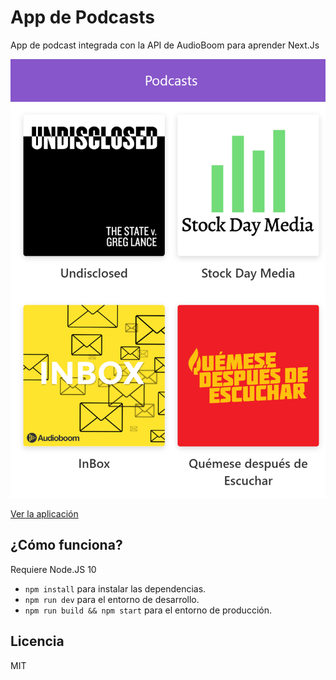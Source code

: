 # App de Podcasts

App de podcast integrada con la API de AudioBoom para aprender Next.Js

![Captura de la app](./.readme-static/captura.png)

[Ver la aplicación](https://podcast.georgerangelcode.now.sh/)

## ¿Cómo funciona?

Requiere Node.JS 10

- `npm install` para instalar las dependencias.
- `npm run dev` para el entorno de desarrollo.
- `npm run build && npm start` para el entorno de producción.

## Licencia

MIT
